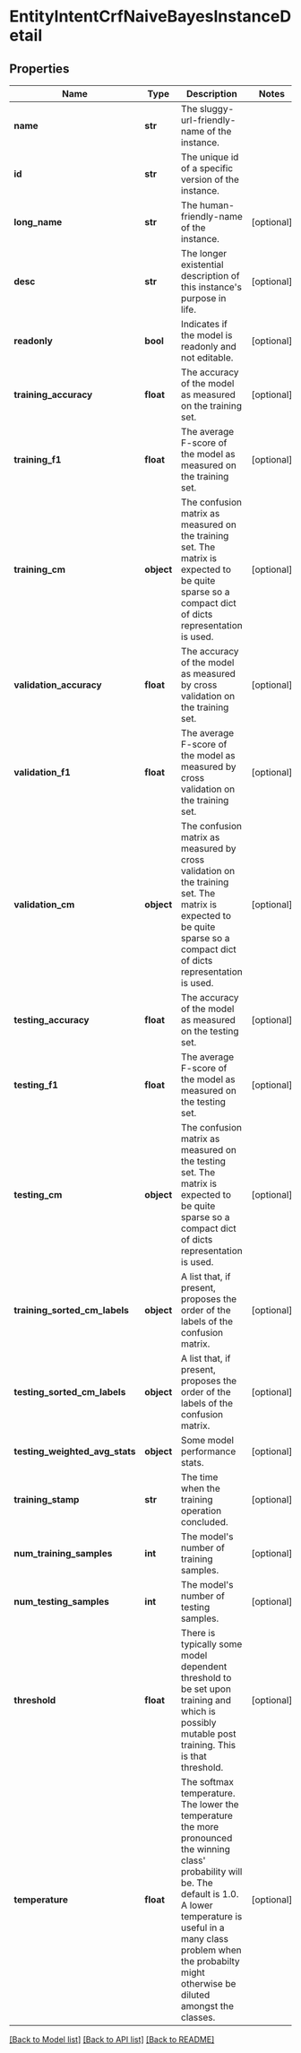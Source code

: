# EntityIntentCrfNaiveBayesInstanceDetail

## Properties
Name | Type | Description | Notes
------------ | ------------- | ------------- | -------------
**name** | **str** | The sluggy-url-friendly-name of the instance. | 
**id** | **str** | The unique id of a specific version of the instance. | 
**long_name** | **str** | The human-friendly-name of the instance. | [optional] 
**desc** | **str** | The longer existential description of this instance&#39;s purpose in life. | [optional] 
**readonly** | **bool** | Indicates if the model is readonly and not editable. | [optional] 
**training_accuracy** | **float** | The accuracy of the model as measured on the training set. | [optional] 
**training_f1** | **float** | The average F-score of the model as measured on the training set. | [optional] 
**training_cm** | **object** | The confusion matrix as measured on the training set. The matrix is expected to be quite sparse so a compact dict of dicts representation is used. | [optional] 
**validation_accuracy** | **float** | The accuracy of the model as measured by cross validation on the training set. | [optional] 
**validation_f1** | **float** | The average F-score of the model as measured by cross validation on the training set. | [optional] 
**validation_cm** | **object** | The confusion matrix as measured by cross validation on the training set. The matrix is expected to be quite sparse so a compact dict of dicts representation is used. | [optional] 
**testing_accuracy** | **float** | The accuracy of the model as measured on the testing set. | [optional] 
**testing_f1** | **float** | The average F-score of the model as measured on the testing set. | [optional] 
**testing_cm** | **object** | The confusion matrix as measured on the testing set. The matrix is expected to be quite sparse so a compact dict of dicts representation is used. | [optional] 
**training_sorted_cm_labels** | **object** | A list that, if present, proposes the order of the labels of the confusion matrix. | [optional] 
**testing_sorted_cm_labels** | **object** | A list that, if present, proposes the order of the labels of the confusion matrix. | [optional] 
**testing_weighted_avg_stats** | **object** | Some model performance stats. | [optional] 
**training_stamp** | **str** | The time when the training operation concluded. | [optional] 
**num_training_samples** | **int** | The model&#39;s number of training samples. | [optional] 
**num_testing_samples** | **int** | The model&#39;s number of testing samples. | [optional] 
**threshold** | **float** | There is typically some model dependent threshold to be set upon training and which is possibly mutable post training. This is that threshold. | [optional] 
**temperature** | **float** | The softmax temperature. The lower the temperature the more pronounced the winning class&#39; probability will be. The default is 1.0. A lower temperature is useful in a many class problem when the probabilty might otherwise be diluted amongst the classes. | [optional] 

[[Back to Model list]](../README.md#documentation-for-models) [[Back to API list]](../README.md#documentation-for-api-endpoints) [[Back to README]](../README.md)


